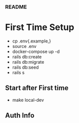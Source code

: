 ### README
# First Time Setup
  - cp .env{.example,}
  - source .env
  - docker-compose up -d
  - rails db:create
  - rails db:migrate
  - rails db:seed
  - rails s

## Start after First time
- make local-dev
## Auth Info
